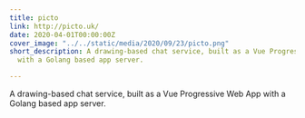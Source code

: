 ```yaml
---
title: picto
link: http://picto.uk/
date: 2020-04-01T00:00:00Z
cover_image: "../../static/media/2020/09/23/picto.png"
short_description: A drawing-based chat service, built as a Vue Progressive Web App
  with a Golang based app server.

---
```

A drawing-based chat service, built as a Vue Progressive Web App with a Golang based app server.